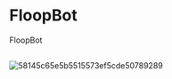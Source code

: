 # FloopBot
FloopBot
##
![58145c65e5b5515573ef5cde50789289](https://github.com/Flooperr/FloopBot/assets/149349356/46bca05e-d63a-47c8-9ea5-0d9a2876d475)


